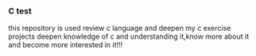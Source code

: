 ### C test
this repository is used review c language and deepen my c exercise projects
deepen knowledge of c and understanding it,know more about it and become more 
interested in it!!! 
